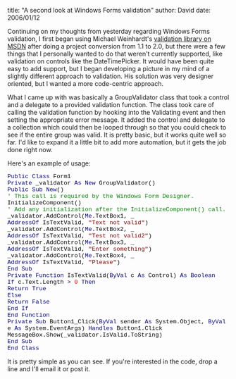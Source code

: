 
title: "A second look at Windows Forms validation"
author: David
date: 2006/01/12

Continuing on my thoughts from yesterday regarding Windows Forms validation, I first began using Michael Weinhardt's [validation library on MSDN](http://msdn.microsoft.com/library/default.asp?url=/library/en-us/dnforms/html/winforms05182004.asp) after doing a project conversion from 1.1 to 2.0, but there were a few things that I personally wanted to do that weren't currently supported, like validation on controls like the DateTimePicker. It would have been quite easy to add support, but I began developing a picture in my mind of a slightly different approach to validation. His solution was very designer oriented, but I wanted a more code-centric approach.

What I came up with was basically a GroupValidator class that took a control and a delegate to a provided validation function. The class took care of calling the validation function by hooking into the Validating event and then setting the appropriate error message. It added the control and delegate to a collection which could then be looped through so that you could check to see if the entire group was valid. It is pretty basic, but it works quite well so far. I'd like to expand it a little bit to add more automation, but it gets the job done right now.

Here's an example of usage:
<p class="MsoNormal" style="MARGIN: 0in 0in 0pt; mso-layout-grid-align: none"><span style="FONT-SIZE: 10pt; BACKGROUND: white; COLOR: navy; FONT-FAMILY: 'Courier New'; mso-highlight: white; mso-no-proof: yes">Public</span><span style="FONT-SIZE: 10pt; BACKGROUND: white; FONT-FAMILY: 'Courier New'; mso-highlight: white; mso-no-proof: yes"><font color="#000000"> </font><span style="COLOR: navy">Class</span><font color="#000000"> Form1<?xml:namespace prefix = o ns = "urn:schemas-microsoft-com:office:office" />
</font></span>
<p class="MsoNormal" style="MARGIN: 0in 0in 0pt; mso-layout-grid-align: none"><span style="FONT-SIZE: 10pt; BACKGROUND: white; FONT-FAMILY: 'Courier New'; mso-highlight: white; mso-no-proof: yes"><span style="mso-spacerun: yes"><font color="#000000">    </font></span><span style="COLOR: navy">Private</span><font color="#000000"> _validator </font><span style="COLOR: navy">As</span><font color="#000000"> </font><span style="COLOR: navy">New</span><font color="#000000"> GroupValidator()
</font></span>
<p class="MsoNormal" style="MARGIN: 0in 0in 0pt; mso-layout-grid-align: none"><span style="FONT-SIZE: 10pt; BACKGROUND: white; FONT-FAMILY: 'Courier New'; mso-highlight: white; mso-no-proof: yes">
<font color="#000000"> </font></span>
<p class="MsoNormal" style="MARGIN: 0in 0in 0pt; mso-layout-grid-align: none"><span style="FONT-SIZE: 10pt; BACKGROUND: white; FONT-FAMILY: 'Courier New'; mso-highlight: white; mso-no-proof: yes"><span style="mso-spacerun: yes"><font color="#000000">    </font></span><span style="COLOR: navy">Public</span><font color="#000000"> </font><span style="COLOR: navy">Sub</span><font color="#000000"> </font><span style="COLOR: navy">New</span><font color="#000000">()
</font></span>
<p class="MsoNormal" style="MARGIN: 0in 0in 0pt; mso-layout-grid-align: none"><span style="FONT-SIZE: 10pt; BACKGROUND: white; FONT-FAMILY: 'Courier New'; mso-highlight: white; mso-no-proof: yes"><span style="mso-spacerun: yes"><font color="#000000">        </font></span><span style="COLOR: green">' This call is required by the Windows Form Designer.
</span></span>
<p class="MsoNormal" style="MARGIN: 0in 0in 0pt; mso-layout-grid-align: none"><span style="FONT-SIZE: 10pt; BACKGROUND: white; FONT-FAMILY: 'Courier New'; mso-highlight: white; mso-no-proof: yes"><font color="#000000"><span style="mso-spacerun: yes">        </span>InitializeComponent()
</font></span>
<p class="MsoNormal" style="MARGIN: 0in 0in 0pt; mso-layout-grid-align: none"><span style="FONT-SIZE: 10pt; BACKGROUND: white; FONT-FAMILY: 'Courier New'; mso-highlight: white; mso-no-proof: yes">
<font color="#000000"> </font></span>
<p class="MsoNormal" style="MARGIN: 0in 0in 0pt; mso-layout-grid-align: none"><span style="FONT-SIZE: 10pt; BACKGROUND: white; FONT-FAMILY: 'Courier New'; mso-highlight: white; mso-no-proof: yes"><span style="mso-spacerun: yes"><font color="#000000">        </font></span><span style="COLOR: green">' Add any initialization after the InitializeComponent() call.
</span></span>
<p class="MsoNormal" style="MARGIN: 0in 0in 0pt; mso-layout-grid-align: none"><span style="FONT-SIZE: 10pt; BACKGROUND: white; FONT-FAMILY: 'Courier New'; mso-highlight: white; mso-no-proof: yes"><font color="#000000"><span style="mso-spacerun: yes">        </span>_validator.AddControl(</font><span style="COLOR: navy">Me</span><font color="#000000">.TextBox1, _
</font></span>
<p class="MsoNormal" style="MARGIN: 0in 0in 0pt; mso-layout-grid-align: none"><span style="FONT-SIZE: 10pt; BACKGROUND: white; FONT-FAMILY: 'Courier New'; mso-highlight: white; mso-no-proof: yes"><span style="mso-spacerun: yes"><font color="#000000">            </font></span><span style="COLOR: navy">AddressOf</span><font color="#000000"> IsTextValid, </font><span style="COLOR: maroon">"Text not valid"</span><font color="#000000">)
</font></span>
<p class="MsoNormal" style="MARGIN: 0in 0in 0pt; mso-layout-grid-align: none"><span style="FONT-SIZE: 10pt; BACKGROUND: white; FONT-FAMILY: 'Courier New'; mso-highlight: white; mso-no-proof: yes"><font color="#000000"><span style="mso-spacerun: yes">        </span>_validator.AddControl(</font><span style="COLOR: navy">Me</span><font color="#000000">.TextBox2, _
</font></span>
<p class="MsoNormal" style="MARGIN: 0in 0in 0pt; mso-layout-grid-align: none"><span style="FONT-SIZE: 10pt; BACKGROUND: white; FONT-FAMILY: 'Courier New'; mso-highlight: white; mso-no-proof: yes"><span style="mso-spacerun: yes"><font color="#000000">            </font></span><span style="COLOR: navy">AddressOf</span><font color="#000000"> IsTextValid, </font><span style="COLOR: maroon">"Test not valid2"</span><font color="#000000">)
</font></span>
<p class="MsoNormal" style="MARGIN: 0in 0in 0pt; mso-layout-grid-align: none"><span style="FONT-SIZE: 10pt; BACKGROUND: white; FONT-FAMILY: 'Courier New'; mso-highlight: white; mso-no-proof: yes"><font color="#000000"><span style="mso-spacerun: yes">    </span><span style="mso-spacerun: yes">    </span>_validator.AddControl(</font><span style="COLOR: navy">Me</span><font color="#000000">.TextBox3, _
</font></span>
<p class="MsoNormal" style="MARGIN: 0in 0in 0pt; mso-layout-grid-align: none"><span style="FONT-SIZE: 10pt; BACKGROUND: white; FONT-FAMILY: 'Courier New'; mso-highlight: white; mso-no-proof: yes"><span style="mso-spacerun: yes"><font color="#000000">            </font></span><span style="COLOR: navy">AddressOf</span><font color="#000000"> IsTextValid, </font><span style="COLOR: maroon">"Enter something"</span><font color="#000000">)
</font></span>
<p class="MsoNormal" style="MARGIN: 0in 0in 0pt; mso-layout-grid-align: none"><span style="FONT-SIZE: 10pt; BACKGROUND: white; FONT-FAMILY: 'Courier New'; mso-highlight: white; mso-no-proof: yes"><font color="#000000"><span style="mso-spacerun: yes">        </span>_validator.AddControl(</font><span style="COLOR: navy">Me</span><font color="#000000">.TextBox4, _
</font></span>
<p class="MsoNormal" style="MARGIN: 0in 0in 0pt; mso-layout-grid-align: none"><span style="FONT-SIZE: 10pt; BACKGROUND: white; FONT-FAMILY: 'Courier New'; mso-highlight: white; mso-no-proof: yes"><span style="mso-spacerun: yes"><font color="#000000">            </font></span><span style="COLOR: navy">AddressOf</span><font color="#000000"> IsTextValid, </font><span style="COLOR: maroon">"Please"</span><font color="#000000">)
</font></span>
<p class="MsoNormal" style="MARGIN: 0in 0in 0pt; mso-layout-grid-align: none"><span style="FONT-SIZE: 10pt; BACKGROUND: white; FONT-FAMILY: 'Courier New'; mso-highlight: white; mso-no-proof: yes"><span style="mso-spacerun: yes"><font color="#000000">    </font></span><span style="COLOR: navy">End</span><font color="#000000"> </font><span style="COLOR: navy">Sub
</span></span>
<p class="MsoNormal" style="MARGIN: 0in 0in 0pt; mso-layout-grid-align: none"><span style="FONT-SIZE: 10pt; BACKGROUND: white; COLOR: navy; FONT-FAMILY: 'Courier New'; mso-highlight: white; mso-no-proof: yes">
</span>
<p class="MsoNormal" style="MARGIN: 0in 0in 0pt; mso-layout-grid-align: none"><span style="FONT-SIZE: 10pt; BACKGROUND: white; FONT-FAMILY: 'Courier New'; mso-highlight: white; mso-no-proof: yes"><span style="mso-spacerun: yes"><font color="#000000">    </font></span><span style="COLOR: navy">Private</span><font color="#000000"> </font><span style="COLOR: navy">Function</span><font color="#000000"> IsTextValid(</font><span style="COLOR: navy">ByVal</span><font color="#000000"> c </font><span style="COLOR: navy">As</span><font color="#000000"> Control) </font><span style="COLOR: navy">As</span><font color="#000000"> </font><span style="COLOR: navy">Boolean
</span></span>
<p class="MsoNormal" style="MARGIN: 0in 0in 0pt; mso-layout-grid-align: none"><span style="FONT-SIZE: 10pt; BACKGROUND: white; FONT-FAMILY: 'Courier New'; mso-highlight: white; mso-no-proof: yes"><span style="mso-spacerun: yes"><font color="#000000">        </font></span><span style="COLOR: navy">If</span><font color="#000000"> c.Text.Length &gt; </font><span style="COLOR: red">0</span><font color="#000000"> </font><span style="COLOR: navy">Then
</span></span>
<p class="MsoNormal" style="MARGIN: 0in 0in 0pt; mso-layout-grid-align: none"><span style="FONT-SIZE: 10pt; BACKGROUND: white; FONT-FAMILY: 'Courier New'; mso-highlight: white; mso-no-proof: yes"><span style="mso-spacerun: yes"><font color="#000000">            </font></span><span style="COLOR: navy">Return</span><font color="#000000"> </font><span style="COLOR: navy">True
</span></span>
<p class="MsoNormal" style="MARGIN: 0in 0in 0pt; mso-layout-grid-align: none"><span style="FONT-SIZE: 10pt; BACKGROUND: white; FONT-FAMILY: 'Courier New'; mso-highlight: white; mso-no-proof: yes"><span style="mso-spacerun: yes"><font color="#000000">        </font></span><span style="COLOR: navy">Else
</span></span>
<p class="MsoNormal" style="MARGIN: 0in 0in 0pt; mso-layout-grid-align: none"><span style="FONT-SIZE: 10pt; BACKGROUND: white; FONT-FAMILY: 'Courier New'; mso-highlight: white; mso-no-proof: yes"><span style="mso-spacerun: yes"><font color="#000000">            </font></span><span style="COLOR: navy">Return</span><font color="#000000"> </font><span style="COLOR: navy">False
</span></span>
<p class="MsoNormal" style="MARGIN: 0in 0in 0pt; mso-layout-grid-align: none"><span style="FONT-SIZE: 10pt; BACKGROUND: white; FONT-FAMILY: 'Courier New'; mso-highlight: white; mso-no-proof: yes"><span style="mso-spacerun: yes"><font color="#000000">        </font></span><span style="COLOR: navy">End</span><font color="#000000"> </font><span style="COLOR: navy">If
</span></span>
<p class="MsoNormal" style="MARGIN: 0in 0in 0pt; mso-layout-grid-align: none"><span style="FONT-SIZE: 10pt; BACKGROUND: white; FONT-FAMILY: 'Courier New'; mso-highlight: white; mso-no-proof: yes"><span style="mso-spacerun: yes"><font color="#000000">    </font></span><span style="COLOR: navy">End</span><font color="#000000"> </font><span style="COLOR: navy">Function
</span></span>
<p class="MsoNormal" style="MARGIN: 0in 0in 0pt; mso-layout-grid-align: none"><span style="FONT-SIZE: 10pt; BACKGROUND: white; COLOR: navy; FONT-FAMILY: 'Courier New'; mso-highlight: white; mso-no-proof: yes">
</span>
<p class="MsoNormal" style="MARGIN: 0in 0in 0pt; mso-layout-grid-align: none"><span style="FONT-SIZE: 10pt; BACKGROUND: white; FONT-FAMILY: 'Courier New'; mso-highlight: white; mso-no-proof: yes"><span style="mso-spacerun: yes"><font color="#000000">    </font></span><span style="COLOR: navy">Private</span><font color="#000000"> </font><span style="COLOR: navy">Sub</span><font color="#000000"> Button1_Click(</font><span style="COLOR: navy">ByVal</span><font color="#000000"> sender </font><span style="COLOR: navy">As</span><font color="#000000"> System.Object, </font><span style="COLOR: navy">ByVal</span><font color="#000000"> e </font><span style="COLOR: navy">As</span><font color="#000000"> System.EventArgs) </font><span style="COLOR: navy">Handles</span><font color="#000000"> Button1.Click
</font></span>
<p class="MsoNormal" style="MARGIN: 0in 0in 0pt; mso-layout-grid-align: none"><span style="FONT-SIZE: 10pt; BACKGROUND: white; FONT-FAMILY: 'Courier New'; mso-highlight: white; mso-no-proof: yes"><font color="#000000"><span style="mso-spacerun: yes">        </span>MessageBox.Show(_validator.IsValid.ToString)
</font></span>
<p class="MsoNormal" style="MARGIN: 0in 0in 0pt; mso-layout-grid-align: none"><span style="FONT-SIZE: 10pt; BACKGROUND: white; FONT-FAMILY: 'Courier New'; mso-highlight: white; mso-no-proof: yes"><span style="mso-spacerun: yes"><font color="#000000">    </font></span><span style="COLOR: navy">End</span><font color="#000000"> </font><span style="COLOR: navy">Sub
</span></span>
<p class="MsoNormal" style="MARGIN: 0in 0in 0pt; mso-layout-grid-align: none"><span style="FONT-SIZE: 10pt; BACKGROUND: white; COLOR: navy; FONT-FAMILY: 'Courier New'; mso-highlight: white; mso-no-proof: yes">End</span><span style="FONT-SIZE: 10pt; BACKGROUND: white; FONT-FAMILY: 'Courier New'; mso-highlight: white; mso-no-proof: yes"><font color="#000000"> </font><span style="COLOR: navy">Class
</span></span>




It is pretty simple as you can see. If you're interested in the code, drop a line and I'll email it or post it.
